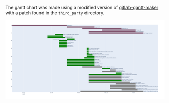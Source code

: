 The gantt chart was made using a modified version of
[gitlab-gantt-maker](https://github.com/eub-sweden/gitlab-gantt-maker/tree/main)
with a patch found in the `third_party` directory.

![Generated gantt chart](images/gantt.png)
